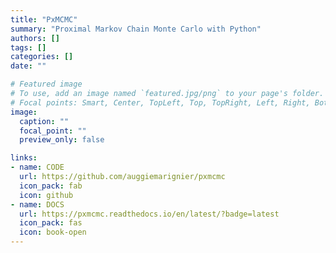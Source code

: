 ```yaml
---
title: "PxMCMC"
summary: "Proximal Markov Chain Monte Carlo with Python"
authors: []
tags: []
categories: []
date: ""

# Featured image
# To use, add an image named `featured.jpg/png` to your page's folder.
# Focal points: Smart, Center, TopLeft, Top, TopRight, Left, Right, BottomLeft, Bottom, BottomRight.
image:
  caption: ""
  focal_point: ""
  preview_only: false

links:
- name: CODE
  url: https://github.com/auggiemarignier/pxmcmc
  icon_pack: fab
  icon: github
- name: DOCS
  url: https://pxmcmc.readthedocs.io/en/latest/?badge=latest
  icon_pack: fas
  icon: book-open
---
```

